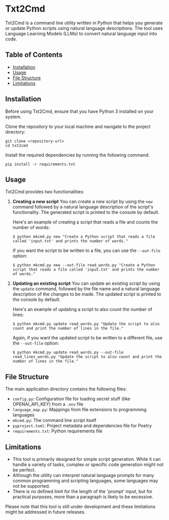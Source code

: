 # Txt2Cmd

Txt2Cmd is a command line utility written in Python that helps you generate or update Python scripts using natural language descriptions. The tool uses Language Learning Models (LLMs) to convert natural language input into code.

## Table of Contents
- [Installation](#installation)
- [Usage](#usage)
- [File Structure](#file-structure)
- [Limitations](#limitations)

## Installation
Before using Txt2Cmd, ensure that you have Python 3 installed on your system.

Clone the repository to your local machine and navigate to the project directory:
```
git clone <repository-url>
cd txt2cmd
```
Install the required dependencies by running the following command:
```
pip install -r requirements.txt
```

## Usage
Txt2Cmd provides two functionalities:

1. **Creating a new script**
   You can create a new script by using the `new` command followed by a natural language description of the script's functionality. The generated script is printed to the console by default. 

   Here's an example of creating a script that reads a file and counts the number of words:
    ```
    $ python mkcmd.py new "Create a Python script that reads a file called 'input.txt' and prints the number of words."
    ```
   If you want the script to be written to a file, you can use the `--out-file` option:
    ```
    $ python mkcmd.py new --out-file read_words.py "Create a Python script that reads a file called 'input.txt' and prints the number of words."
    ```

2. **Updating an existing script**
   You can update an existing script by using the `update` command, followed by the file name and a natural language description of the changes to be made. The updated script is printed to the console by default.

   Here's an example of updating a script to also count the number of lines:
    ```
    $ python mkcmd.py update read_words.py "Update the script to also count and print the number of lines in the file."
    ```
   Again, if you want the updated script to be written to a different file, use the `--out-file` option:
    ```
    $ python mkcmd.py update read_words.py --out-file read_lines_words.py "Update the script to also count and print the number of lines in the file."
    ```

## File Structure
The main application directory contains the following files:

- `config.py`: Configuration file for loading secret stuff (like OPENAI_API_KEY) from a `.env` file
- `language_map.py`: Mappings from file extensions to programming languages
- `mkcmd.py`: The command line script itself
- `pyproject.toml`: Project metadata and dependencies file for Poetry
- `requirements.txt`: Python requirements file

## Limitations
- This tool is primarily designed for simple script generation. While it can handle a variety of tasks, complex or specific code generation might not be perfect.
- Although the utility can interpret natural language prompts for many common programming and scripting languages, some languages may not be supported.
- There is no defined limit for the length of the 'prompt' input, but for practical purposes, more than a paragraph is likely to be excessive.

Please note that this tool is still under development and these limitations might be addressed in future releases.
